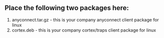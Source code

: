 ## Place the following two packages here:

1. anyconnect.tar.gz - this is your company anyconnect client package for linux
1. cortex.deb - this is your company cortex/traps client package for linux
